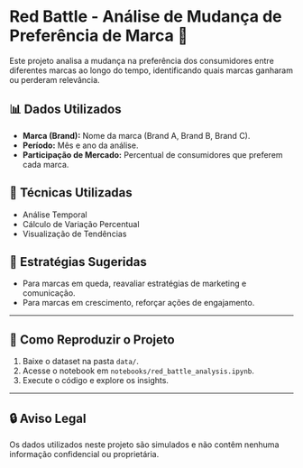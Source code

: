 # Red Battle - Análise de Mudança de Preferência de Marca 🚀

Este projeto analisa a mudança na preferência dos consumidores entre diferentes marcas ao longo do tempo, identificando quais marcas ganharam ou perderam relevância.

## 📊 Dados Utilizados
- **Marca (Brand):** Nome da marca (Brand A, Brand B, Brand C).  
- **Período:** Mês e ano da análise.  
- **Participação de Mercado:** Percentual de consumidores que preferem cada marca.  

## 🚀 Técnicas Utilizadas
- Análise Temporal  
- Cálculo de Variação Percentual  
- Visualização de Tendências  

## 📌 Estratégias Sugeridas
- Para marcas em queda, reavaliar estratégias de marketing e comunicação.  
- Para marcas em crescimento, reforçar ações de engajamento.  

---

## 🚀 Como Reproduzir o Projeto
1. Baixe o dataset na pasta `data/`.
2. Acesse o notebook em `notebooks/red_battle_analysis.ipynb`.
3. Execute o código e explore os insights.

---

## 🔒 Aviso Legal
Os dados utilizados neste projeto são simulados e não contêm nenhuma informação confidencial ou proprietária.
